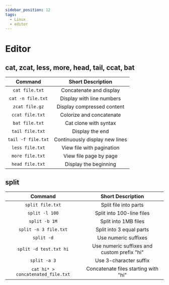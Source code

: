 ```yaml
---
sidebar_position: 12
tags:
  - Linux
  - editor
---
```


# Editor

## cat, zcat, less, more, head, tail, ccat, bat

|      Command       |       Short Description        |
| :----------------: | :----------------------------: |
|   `cat file.txt`   |    Concatenate and display     |
| `cat -n file.txt`  |   Display with line numbers    |
|   `zcat file.gz`   |   Display compressed content   |
|  `ccat file.txt`   |    Colorize and concatenate    |
|   `bat file.txt`   |     Cat clone with syntax      |
|  `tail file.txt`   |        Display the end         |
| `tail -f file.txt` | Continuously display new lines |
|  `less file.txt`   |   View file with pagination    |
|  `more file.txt`   |     View file page by page     |
|  `head file.txt`   |     Display the beginning      |

## split

|              Command              |              Short Description              |
| :-------------------------------: | :-----------------------------------------: |
|         `split file.txt`          |            Split file into parts            |
|          `split -l 100`           |          Split into 100-line files          |
|           `split -b 1M`           |            Split into 1MB files             |
|       `split -n 3 file.txt`       |          Split into 3 equal parts           |
|            `split -d`             |            Use numeric suffixes             |
|      `split -d test.txt hi`       | Use numeric suffixes and custom prefix "hi" |
|           `split -a 3`            |           Use 3-character suffix            |
| `cat hi* > concatenated_file.txt` |    Concatenate files starting with "hi"     |
